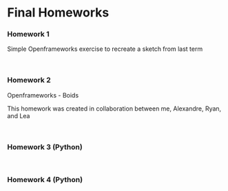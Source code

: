 <h1>Final Homeworks</h1>

<h3>Homework 1</h3>
<p>Simple Openframeworks exercise to recreate a sketch from last term</p>
<br>
<h3>Homework 2</h3>
<p>Openframeworks - Boids</p>
<p>This homework was created in collaboration between me, Alexandre, Ryan, and Lea</p>
<br>
<h3>Homework 3 (Python)</h3>
<br>
<h3>Homework 4 (Python)</h3>
